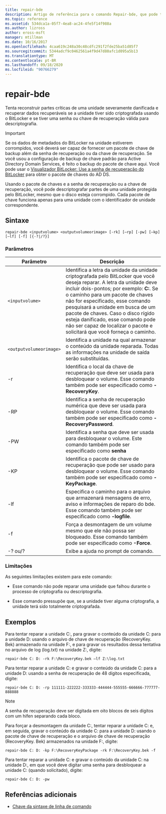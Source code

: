 ```yaml
---
title: repair-bde
description: Artigo de referência para o comando Repair-bde, que pode tentar reconstruir partes críticas de uma unidade seriamente danificada e recuperar dados recuperáveis se a unidade tiver sido criptografada usando o BitLocker.
ms.topic: reference
ms.assetid: 534dca1a-05f7-4ea8-ac24-4fe5f14f988a
ms.author: lizross
author: eross-msft
manager: mtillman
ms.date: 10/16/2017
ms.openlocfilehash: 4caa619c248a30c48cdfc291f2fde25ba51d85f7
ms.sourcegitcommit: 5344adcf9c0462561a4f9d47d80afc1d095a5b13
ms.translationtype: MT
ms.contentlocale: pt-BR
ms.lasthandoff: 09/18/2020
ms.locfileid: "90766279"
---
```

# <a name="repair-bde"></a>repair-bde

Tenta reconstruir partes críticas de uma unidade severamente danificada e recuperar dados recuperáveis se a unidade tiver sido criptografada usando o BitLocker e se tiver uma senha ou chave de recuperação válida para descriptografia.

> [!IMPORTANT]
> Se os dados de metadados do BitLocker na unidade estiverem corrompidos, você deverá ser capaz de fornecer um pacote de chave de backup além da senha de recuperação ou da chave de recuperação. Se você usou a configuração de backup de chave padrão para Active Directory Domain Services, é feito o backup do pacote de chave aqui. Você pode usar o [Visualizador BitLocker: Use a senha de recuperação do BitLocker](/windows/security/information-protection/bitlocker/bitlocker-use-bitlocker-recovery-password-viewer) para obter o pacote de chaves do AD DS.
>
> Usando o pacote de chaves e a senha de recuperação ou a chave de recuperação, você pode descriptografar partes de uma unidade protegida pelo BitLocker, mesmo que o disco esteja corrompido. Cada pacote de chave funciona apenas para uma unidade com o identificador de unidade correspondente.

## <a name="syntax"></a>Sintaxe

```
repair-bde <inputvolume> <outputvolumeorimage> [-rk] [–rp] [-pw] [–kp] [–lf] [-f] [{-?|/?}]
```

### <a name="parameters"></a>Parâmetros

| Parâmetro | Descrição |
|--|--|
| `<inputvolume>` | Identifica a letra da unidade da unidade criptografada pelo BitLocker que você deseja reparar. A letra da unidade deve incluir dois-pontos; por exemplo: **C:**. Se o caminho para um pacote de chaves não for especificado, esse comando pesquisará a unidade em busca de um pacote de chaves. Caso o disco rígido esteja danificado, esse comando pode não ser capaz de localizar o pacote e solicitará que você forneça o caminho. |
| `<outputvolumeorimage>` | Identifica a unidade na qual armazenar o conteúdo da unidade reparada. Todas as informações na unidade de saída serão substituídas. |
| -r | Identifica o local da chave de recuperação que deve ser usada para desbloquear o volume. Esse comando também pode ser especificado como **-RecoveryKey**. |
| -RP | Identifica a senha de recuperação numérica que deve ser usada para desbloquear o volume. Esse comando também pode ser especificado como **-RecoveryPassword**. |
| -PW | Identifica a senha que deve ser usada para desbloquear o volume. Este comando também pode ser especificado como **senha** |
| -KP | Identifica o pacote de chave de recuperação que pode ser usado para desbloquear o volume. Esse comando também pode ser especificado como **-KeyPackage**. |
| -lf | Especifica o caminho para o arquivo que armazenará mensagens de erro, aviso e informações de reparo do bde. Esse comando também pode ser especificado como **-logfile**. |
| -f | Força a desmontagem de um volume mesmo que ele não possa ser bloqueado. Esse comando também pode ser especificado como **-Force**. |
| -? ou/? | Exibe a ajuda no prompt de comando. |

### <a name="limitations"></a>Limitações

As seguintes limitações existem para este comando:

- Esse comando não pode reparar uma unidade que falhou durante o processo de criptografia ou descriptografia.

- Esse comando pressupõe que, se a unidade tiver alguma criptografia, a unidade terá sido totalmente criptografada.

## <a name="examples"></a>Exemplos

Para tentar reparar a unidade C:, para gravar o conteúdo da unidade C: para a unidade D: usando o arquivo de chave de recuperação (RecoveryKey. Bek) armazenado na unidade F:, e para gravar os resultados dessa tentativa no arquivo de log (log.txt) na unidade Z:, digite:

```
repair-bde C: D: -rk F:\RecoveryKey.bek –lf Z:\log.txt
```

Para tentar reparar a unidade C: e gravar o conteúdo da unidade C: para a unidade D: usando a senha de recuperação de 48 dígitos especificada, digite:

```
repair-bde C: D: -rp 111111-222222-333333-444444-555555-666666-777777-888888
```

>[!NOTE]
> A senha de recuperação deve ser digitada em oito blocos de seis dígitos com um hífen separando cada bloco.

Para forçar a desmontagem da unidade C:, tentar reparar a unidade C: e, em seguida, gravar o conteúdo da unidade C: para a unidade D: usando o pacote de chave de recuperação e o arquivo de chave de recuperação (RecoveryKey. Bek) armazenados na unidade F:, digite:

```
repair-bde C: D: -kp F:\RecoveryKeyPackage -rk F:\RecoveryKey.bek -f
```

Para tentar reparar a unidade C: e gravar o conteúdo da unidade C: na unidade D:, em que você deve digitar uma senha para desbloquear a unidade C: (quando solicitado), digite:

```
repair-bde C: D: -pw
```

## <a name="additional-references"></a>Referências adicionais

- [Chave da sintaxe de linha de comando](command-line-syntax-key.md)